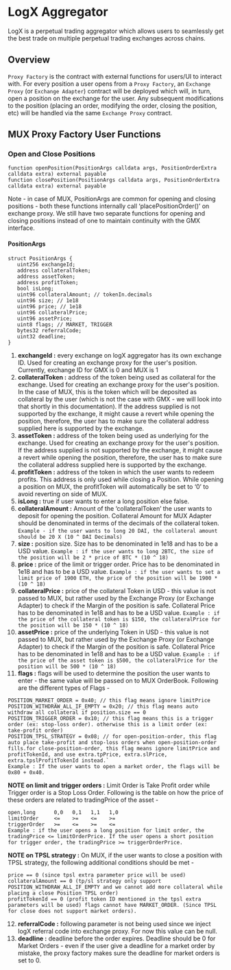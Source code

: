 # LogX Aggregator 

LogX is a perpetual trading aggregator which allows users to seamlessly get the best trade on multiple perpetual trading exchanges across chains.

## Overview 

`Proxy Factory` is the contract with external functions for users/UI to interact with. For every position a user opens from a `Proxy Factory`, an `Exchange Proxy` (or `Exchange Adapter`) contract will be deployed which will, in turn, open a position on the exchange for the user. Any subsequent modifications to the position (placing an order, modifying the order, closing the position, etc) will be handled via the same `Exchange Proxy` contract.

## MUX Proxy Factory User Functions

### Open and Close Positions

```solidity
function openPosition(PositionArgs calldata args, PositionOrderExtra calldata extra) external payable
function closePosition(PositionArgs calldata args, PositionOrderExtra calldata extra) external payable
```
Note - in case of MUX, PositionArgs are common for opening and closing positions - both these functions internally call ‘placePositionOrder()’ on exchange proxy.
We still have two separate functions for opening and closing positions instead of one to maintain continuity with the GMX interface.

#### PositionArgs

```solidity
struct PositionArgs {
   uint256 exchangeId;
   address collateralToken;
   address assetToken;
   address profitToken;
   bool isLong;
   uint96 collateralAmount; // tokenIn.decimals
   uint96 size; // 1e18
   uint96 price; // 1e18
   uint96 collateralPrice;
   uint96 assetPrice;
   uint8 flags; // MARKET, TRIGGER
   bytes32 referralCode;
   uint32 deadline;
}
```
1.  **exchangeId :** every exchange on logX aggregator has its own exchange ID. Used for creating an exchange proxy for the user's position. Currently, exchange ID for GMX is 0 and MUX is 1
2. **collateralToken :** address of the token being used as collateral for the exchange. Used for creating an exchange proxy for the user's position. In the case of MUX, this is the token which will be deposited as collateral by the user (which is not the case with GMX - we will look into that shortly in this documentation). If the address supplied is not supported by the exchange, it might cause a revert while opening the position, therefore, the user has to make sure the collateral address supplied here is supported by the exchange.
3. **assetToken :** address of the token being used as underlying for the exchange. Used for creating an exchange proxy for the user's position. If the address supplied is not supported by the exchange, it might cause a revert while opening the position, therefore, the user has to make sure the collateral address supplied here is supported by the exchange.
4. **profitToken :** address of the token in which the user wants to redeem profits. This address is only used while closing a Position. While opening a position on MUX, the profitToken will automatically be set to ‘0’ to avoid reverting on side of MUX.
5. **isLong :** true if user wants to enter a long position else false.
6. **collateralAmount :** Amount of the ‘collateralToken’ the user wants to deposit for opening the position. Collateral Amount for MUX Adapter should be denominated in terms of the decimals of the collateral token. 
```Example - if the user wants to long 20 DAI, the collateral amount should be 20 X (10 ^ DAI Decimals)```
7. **size :** position size. Size has to be denominated in 1e18 and has to be a USD value.
```Example : if the user wants to long 2BTC, the size of the position will be 2 * price of BTC * (10 ^ 18)```
8. **price :** price of the limit or trigger order. Price has to be denominated in 1e18 and has to be a USD value.
```Example : if the user wants to set a limit price of 1900 ETH, the price of the position will be 1900 * (10 ^ 18)```
9. **collateralPrice :** price of the collateral Token in USD - this value is not passed to MUX, but rather used by the Exchange Proxy (or Exchange Adapter) to check if the Margin of the position is safe. Collateral Price has to be denominated in 1e18 and has to be a USD value.
```Example : if the price of the collateral token is $150, the collateralPrice for the position will be 150 * (10 ^ 18)```
10. **assetPrice :** price of the underlying Token in USD - this value is not passed to MUX, but rather used by the Exchange Proxy (or Exchange Adapter) to check if the Margin of the position is safe. Collateral Price has to be denominated in 1e18 and has to be a USD value.
```Example : if the price of the asset token is $500, the collateralPrice for the position will be 500 * (10 ^ 18)```
11. **flags :** flags will be used to determine the position the user wants to enter - the same value will be passed on to MUX OrderBook.
Following are the different types of Flags - 
```POSITION_OPEN = 0x80; // this flag means openPosition; otherwise closePosition
POSITION_MARKET_ORDER = 0x40; // this flag means ignore limitPrice
POSITION_WITHDRAW_ALL_IF_EMPTY = 0x20; // this flag means auto withdraw all collateral if position.size == 0
POSITION_TRIGGER_ORDER = 0x10; // this flag means this is a trigger order (ex: stop-loss order). otherwise this is a limit order (ex: take-profit order)
POSITION_TPSL_STRATEGY = 0x08; // for open-position-order, this flag auto place take-profit and stop-loss orders when open-position-order fills.for close-position-order, this flag means ignore limitPrice and profitTokenId, and use extra.tpPrice, extra.slPrice, extra.tpslProfitTokenId instead.`
Example : If the user wants to open a market order, the flags will be 0x80 + 0x40.
```
**NOTE on limit and trigger orders :**
Limit Order is Take Profit order while Trigger order is a Stop Loss Order.
Following is the table on how the price of these orders are related to tradingPrice of the asset - 
```
open,long      0,0   0,1   1,1   1,0
limitOrder     <=    >=    <=    >=
triggerOrder   >=    <=    >=    <=
Example : if the user opens a long position for limit order, the tradingPrice <= limitOrderPrice. If the user opens a short position for trigger order, the tradingPrice >= triggerOrderPrice.
```

**NOTE on TPSL strategy :**
On MUX, if the user wants to close a position with TPSL strategy, the following additional conditions should be met - 
```
price == 0 (since tpsl extra parameter price will be used)
collateralAmount == 0 (tp/sl strategy only support POSITION_WITHDRAW_ALL_IF_EMPTY and we cannot add more collateral while placing a close Position TPSL order)
profitTokenId == 0 (profit token ID mentioned in the tpsl extra parameters will be used) flags cannot have MARKET_ORDER. (Since TPSL for close does not support market orders).
```
12. **referralCode :** following parameter is not being used since we inject logX referral code into exchange proxy. For now this value can be null.
13. **deadline :** deadline before the order expires. Deadline should be 0 for Market Orders - even if the user give a deadline for a market order by mistake, the proxy factory makes sure the deadline for market orders is set to 0.